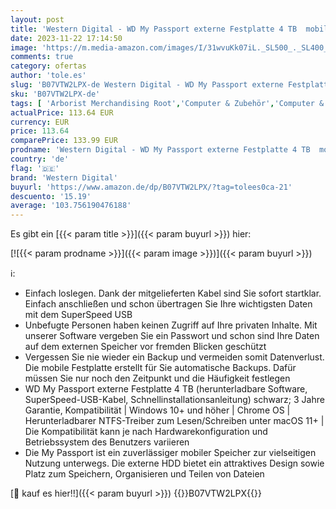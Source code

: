 ```yaml
---
layout: post
title: 'Western Digital - WD My Passport externe Festplatte 4 TB  mobiler Speicher  schlankes Design  herunterladbare Software  automatische Backups  Passwortschutz  Schwarz - auch kompatibel mit PC  Xbox und PS4'
date: 2023-11-22 17:14:50
image: 'https://m.media-amazon.com/images/I/31wvuKk07iL._SL500_._SL400_.jpg'
comments: true
category: ofertas
author: 'tole.es'
slug: 'B07VTW2LPX-de Western Digital - WD My Passport externe Festplatte 4 TB...'
sku: 'B07VTW2LPX-de'
tags: [ 'Arborist Merchandising Root','Computer & Zubehör','Computer & Zubehör: Produkte mit Umwelt-Label','Datenspeicher','Externe Datenspeicher','Externe Festplatten','Self Service','Special Features Stores','a4cbee59-f823-40fe-831a-7de64f655f6f_0','a4cbee59-f823-40fe-831a-7de64f655f6f_1301','western digital','🇩🇪', ]
actualPrice: 113.64 EUR
currency: EUR
price: 113.64
comparePrice: 133.99 EUR
prodname: 'Western Digital - WD My Passport externe Festplatte 4 TB  mobiler Speicher  schlankes Design  herunterladbare Software  automatische Backups  Passwortschutz  Schwarz - auch kompatibel mit PC  Xbox und PS4'
country: 'de'
flag: '🇩🇪'
brand: 'Western Digital'
buyurl: 'https://www.amazon.de/dp/B07VTW2LPX/?tag=tolees0ca-21'
descuento: '15.19'
average: '103.756190476188'
---
```


Es gibt ein [{{< param title >}}]({{< param buyurl >}}) hier:

[![{{< param prodname >}}]({{< param image >}})]({{< param buyurl >}})

ℹ️:

- Einfach loslegen. Dank der mitgelieferten Kabel sind Sie sofort startklar. Einfach anschließen und schon übertragen Sie Ihre wichtigsten Daten mit dem SuperSpeed USB
- Unbefugte Personen haben keinen Zugriff auf Ihre privaten Inhalte. Mit unserer Software vergeben Sie ein Passwort und schon sind Ihre Daten auf dem externen Speicher vor fremden Blicken geschützt
- Vergessen Sie nie wieder ein Backup und vermeiden somit Datenverlust. Die mobile Festplatte erstellt für Sie automatische Backups. Dafür müssen Sie nur noch den Zeitpunkt und die Häufigkeit festlegen
- WD My Passport externe Festplatte 4 TB (herunterladbare Software, SuperSpeed-USB-Kabel, Schnellinstallationsanleitung) schwarz; 3 Jahre Garantie, Kompatibilität | Windows 10+ und höher | Chrome OS | Herunterladbarer NTFS-Treiber zum Lesen/Schreiben unter macOS 11+ | Die Kompatibilität kann je nach Hardwarekonfiguration und Betriebssystem des Benutzers variieren
- Die My Passport ist ein zuverlässiger mobiler Speicher zur vielseitigen Nutzung unterwegs. Die externe HDD bietet ein attraktives Design sowie Platz zum Speichern, Organisieren und Teilen von Dateien

[🛒 kauf es hier!!]({{< param buyurl >}})
{{<world>}}B07VTW2LPX{{</world>}}
